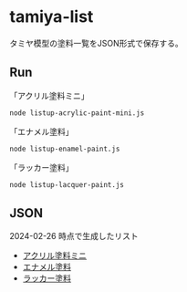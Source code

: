 # tamiya-list

タミヤ模型の塗料一覧をJSON形式で保存する。

## Run

「アクリル塗料ミニ」

```bash
node listup-acrylic-paint-mini.js
```

「エナメル塗料」

```bash
node listup-enamel-paint.js
```

「ラッカー塗料」

```bash
node listup-lacquer-paint.js
```

## JSON

2024-02-26 時点で生成したリスト

- [アクリル塗料ミニ](https://github.com/seotaro/tamiya-list/files/14399448/list-acrylic-paint-mini.json)
- [エナメル塗料](https://github.com/seotaro/tamiya-list/files/14399449/list-enamel-paint.json)
- [ラッカー塗料](https://github.com/seotaro/tamiya-list/files/14399870/list-lacquer-paint.json)
